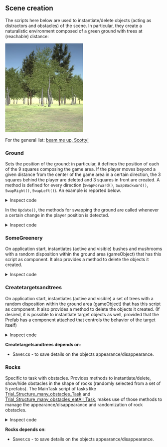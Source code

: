 ## Scene creation

The scripts here below are used to instantiate/delete objects (acting as distractors and obstacles) of the scene. 
In particular, they create a naturalistic environment composed of a green ground with trees at (reachable) distance:

[<img src="../img/plain_forest.jpg" width="250"/>](plain_forest.jpg)

For the general list: [beam me up, Scotty!](../README.md)

### Ground

Sets the position of the ground: in particular, it defines the position of each of the 9 squares composing the game area. If the player moves beyond a given distance from the center of the game area in a certain direction, the 3 squares behind the player are deleted and 3 squares in front are created.
A method is defined for every direction (`SwapForward()`, `SwapBackward()`, `SwapRight()`, `SwapLeft()`). An example is reported below.

<details>
<summary>Inspect code</summary>
    
```c#
    private void SwapForward()
    {
        //old_grounds
        ground[0] = applied_ground[0];
        ground[1] = applied_ground[1];
        ground[2] = applied_ground[2];

        ground[3] = applied_ground[3];
        ground[4] = applied_ground[4];
        ground[5] = applied_ground[5];

        ground[6] = applied_ground[6];
        ground[7] = applied_ground[7];
        ground[8] = applied_ground[8];


        //new grounds
        applied_ground[0] = ground[6]; // new
        applied_ground[1] = ground[7]; // new
        applied_ground[2] = ground[8]; // new

        applied_ground[3] = ground[0];
        applied_ground[4] = ground[1];
        applied_ground[5] = ground[2];

        applied_ground[6] = ground[3];
        applied_ground[7] = ground[4];
        applied_ground[8] = ground[5];


        applied_ground[0].GetComponent<CreateTreesAndTargets>().deleteGreenery();
        applied_ground[1].GetComponent<CreateTreesAndTargets>().deleteGreenery();
        applied_ground[2].GetComponent<CreateTreesAndTargets>().deleteGreenery();
        applied_ground[0].GetComponent<CreateTreesAndTargets>().createGreenery();
        applied_ground[1].GetComponent<CreateTreesAndTargets>().createGreenery();
        applied_ground[2].GetComponent<CreateTreesAndTargets>().createGreenery();

    }
```
  
</details>

In the `Update()`, the methods for swapping the ground are called whenever a certain change in the player position is detected.

<details>
<summary>Inspect code</summary>
    
```c#
    void Update()
    {
        if (player.transform.localPosition.x > midX + 25 || player.transform.localPosition.x < midX - 25 ||
            player.transform.localPosition.z > midZ + 25 || player.transform.localPosition.z < midZ - 25)
        {
            // Changing the value 40 in midX/midZ +/- 40, will increase/decrease the area beyond which the trigger is caused
            if (player.transform.localPosition.x > midX + 40) { midX += 50; SwapRight(); }
            if (player.transform.localPosition.x < midX - 40) { midX -= 50; SwapLeft(); }
            if (player.transform.localPosition.z > midZ + 40) { midZ += 50; SwapForward(); }
            if (player.transform.localPosition.z < midZ - 40) { midZ -= 50; SwapBackward(); }
            SetGround();
        }

    }

```

**Ground depends on**:
- Createtargetsandtrees.cs - during the ground swap, to delete the trees on the ground areas being removed and to create them on the ground areas being added to the scene.
  
</details>

### SomeGreenery

On application start, instantiates (active and visible) bushes and mushrooms with a random disposition within the ground area (gameObject) that has this script as component. It also provides a method to delete the objects it created.

<details>
<summary>Inspect code</summary>
    
```c#

    public void createGreenery()
    {
        for (int i = 0; i < 100; i++)
        {
            createOneObject(bush1);
            createOneObject(bush2);
            createOneObject(bush3);
            createOneObject(bush4);
            createOneObject(bush5);

            createOneObject(mushroom1);
            createOneObject(mushroom2);
            createOneObject(mushroom3);
        }
    }

    void createOneObject(GameObject Prefab)
    {
        Vector3 pos = new Vector3(Random.Range(-25f, 25f), 0, Random.Range(-25f, 25f));

        Instantiate(Prefab, pos, Quaternion.Euler(0, Random.Range(-180f, 180f), 0), transform);
    }

    public void deleteGreenery()
    {
        foreach (Transform child in transform)
        {
            Destroy(child.gameObject);
        }
    }
```
  
</details>

### Createtargetsandtrees

On application start, instantiates (active and visible) a set of trees with a random disposition within the ground area (gameObject) that has this script as component. It also provides a method to delete the objects it created.
(If desired, it is possible to instantiate target objects as well, provided that the Prefab has a component attached that controls the behavior of the target itself)

<details>
<summary>Inspect code</summary>
    
```c#
public void createGreenery()
{

    for (int i = 0; i < 2; i++) // here, 48 tree + 8 target obj (commented out)
    {
        createAndSaveObject(tree1, "Obstacle"); 
        createAndSaveObject(tree2, "Obstacle"); 
        createAndSaveObject(tree3, "Obstacle"); 
        createAndSaveObject(tree1, "Obstacle"); 
        createAndSaveObject(tree2, "Obstacle"); 
        createAndSaveObject(tree3, "Obstacle"); 

        createAndSaveObject(tree1, "Obstacle"); 
        createAndSaveObject(tree2, "Obstacle"); 
        createAndSaveObject(tree3, "Obstacle"); 
        createAndSaveObject(tree1, "Obstacle"); 
        createAndSaveObject(tree2, "Obstacle"); 
        createAndSaveObject(tree3, "Obstacle"); 

        createAndSaveObject(tree1, "Obstacle"); 
        createAndSaveObject(tree2, "Obstacle"); 
        createAndSaveObject(tree3, "Obstacle"); 
        createAndSaveObject(tree1, "Obstacle"); 
        createAndSaveObject(tree2, "Obstacle"); 
        createAndSaveObject(tree3, "Obstacle"); 

        createAndSaveObject(tree1, "Obstacle"); 
        createAndSaveObject(tree2, "Obstacle"); 
        createAndSaveObject(tree3, "Obstacle"); 
        createAndSaveObject(tree1, "Obstacle"); 
        createAndSaveObject(tree2, "Obstacle"); 
        createAndSaveObject(tree3, "Obstacle");

        /*createAndSaveObject(lowlevel, "LowTarget");
        createAndSaveObject(midlevel, "MidTarget");
        createAndSaveObject(highlevel, "HighTarget");
        createAndSaveObject(doubleobject, "DoubleTarget");*/
    }

}


void createAndSaveObject(GameObject Prefab, string type)
{
    Vector3 pos = new Vector3(UnityEngine.Random.Range(-25f, 25f), 0, UnityEngine.Random.Range(-25f, 25f));
    GameObject newObject = Instantiate(Prefab, transform.position + pos, Quaternion.Euler(0, UnityEngine.Random.Range(-180f, 180f), 0), transform);
    newObject.tag = type;

    Vector3 position = newObject.transform.position;
    Vector3 rotation = newObject.transform.eulerAngles;
    Vector3 scale = newObject.transform.localScale;

    saver.addObject(
        newObject.GetInstanceID().ToString(),
        type,
        position[0],
        position[1],
        position[2],
        rotation[0],
        rotation[1],
        rotation[2],
        scale[0],
        scale[1],
        scale[2]
        );
}

public void deleteGreenery()
{
    foreach (Transform child in transform)
    {
        if (child.name != "Ground")
        {
            saver.addObjectEnd(child.GetInstanceID().ToString());
            Destroy(child.gameObject);
        }
    }
}

```
  
</details>

**Createtargetsandtrees depends on**:
- Saver.cs - to save details on the objects appearance/disappearance.

### Rocks

Specific to task with obstacles. Provides methods to instantiate/delete, show/hide obstacles in the shape of rocks (randomly selected from a set of 5 prefabs).
The MainTask script of tasks like [Trial_Structure_many_obstacles_Task](https://github.com/fattorilab/Trial_Structure_many_obstacles_Task/tree/Edo_branch) and [Trial_Structure_many_obstacles_eatAll_Task](https://github.com/fattorilab/Trial_Structure_many_obstacles_eatAll_Task/tree/main), makes use of those methods to manage the appearance/disappearance and randomization of rock obstacles.

<details>
<summary>Inspect code</summary>
    
```c#
public void MakeRock(float x, float z)
{
    int rock_nr = Random.Range(1, 6);
    switch (rock_nr)
    {
        case 1:
            GameObject rock1 = Instantiate(Rock1, new Vector3(x, 0.5f, z), Quaternion.Euler(0, Random.Range(-180f, 180f), 0), transform);
            rock1.transform.localScale *= 1.5f;
            rock1.tag = "Rock1";
            // Set as inactive (invisible)
            rock1.SetActive(false);
            break;
        case 2:
            GameObject rock2 = Instantiate(Rock2, new Vector3(x, 0.5f, z), Quaternion.Euler(0, Random.Range(-180f, 180f), 0), transform);
            rock2.transform.localScale *= 1.5f;
            rock2.tag = "Rock2";
            rock2.SetActive(false);
            break;
        case 3:
            GameObject rock3 = Instantiate(Rock3, new Vector3(x, 0.5f, z), Quaternion.Euler(0, Random.Range(-180f, 180f), 0), transform);
            rock3.transform.localScale *= 1.5f;
            rock3.tag = "Rock3";
            rock3.SetActive(false);
            break;
        case 4:
            GameObject rock4 = Instantiate(Rock4, new Vector3(x, 0.5f, z), Quaternion.Euler(0, Random.Range(-180f, 180f), 0), transform);
            rock4.transform.localScale *= 1.5f;
            rock4.tag = "Rock4";
            rock4.SetActive(false);
            break;
        case 5:
            GameObject rock5 = Instantiate(Rock5, new Vector3(x, 0.5f, z), Quaternion.Euler(0, Random.Range(-180f, 180f), 0), transform);
            rock5.transform.localScale *= 1.5f;
            rock5.tag = "Rock5";
            rock5.SetActive(false);
            break;
        default:
            Debug.Log("Error with Rock Number.");
            break;
    }
    

}

public void saveObjects()
{
    foreach (Transform child in transform)
    {
        if (child.tag == "Rock5" || child.tag == "Rock4" || child.tag == "Rock3" || child.tag == "Rock2" || child.tag == "Rock1")
        {
            experiment.GetComponent<Saver>().addObject(child.GetInstanceID().ToString(), child.tag,
                                    child.transform.position.x, child.transform.position.y, child.transform.position.z,
                                    child.transform.eulerAngles.x, child.transform.eulerAngles.y, child.transform.eulerAngles.z,
                                    child.transform.localScale.x, child.transform.localScale.y, child.transform.localScale.z);
        }
    }
}

public void deleteRocks()
{
    foreach (Transform child in transform)
    {
        if (child.tag == "Rock5" || child.tag == "Rock4" || child.tag == "Rock3" || child.tag == "Rock2" || child.tag == "Rock1")
        {
            Destroy(child.gameObject);
        }
    }
}

public void showRocks()
{
    foreach (Transform child in transform)
    {
        if (child.tag == "Rock5" || child.tag == "Rock4" || child.tag == "Rock3" || child.tag == "Rock2" || child.tag == "Rock1")
        {
            // Save
            experiment.GetComponent<Saver>().addObject(child.GetInstanceID().ToString(), child.tag,
                    child.transform.position.x, child.transform.position.y, child.transform.position.z,
                    child.transform.eulerAngles.x, child.transform.eulerAngles.y, child.transform.eulerAngles.z,
                    child.transform.localScale.x, child.transform.localScale.y, child.transform.localScale.z);

            child.gameObject.SetActive(true);
        }
    }
}

public void hideRocks()
{
    foreach (Transform child in transform)
    {
        if (child.tag == "Rock5" || child.tag == "Rock4" || child.tag == "Rock3" || child.tag == "Rock2" || child.tag == "Rock1")
        {
            experiment.GetComponent<Saver>().addObjectEnd(child.GetInstanceID().ToString());
            child.gameObject.SetActive(false);
        }
    }
}
```
  
</details>

**Rocks depends on**:
- Saver.cs - to save details on the objects appearance/disappearance.

